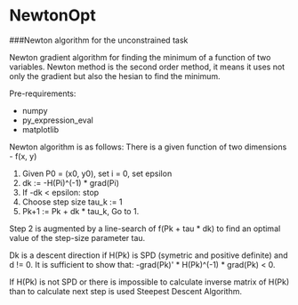 # NewtonOpt
###Newton algorithm for the unconstrained task

Newton gradient algorithm for finding the minimum of a function of two variables.
Newton method is the second order method, it means it uses not only the gradient but also the hesian to find the minimum.

Pre-requirements:
* numpy
* py_expression_eval
* matplotlib

Newton algorithm is as follows:
There is a given function of two dimensions - f(x, y)
1. Given P0 = (x0, y0), set i = 0, set epsilon
2. dk := -H(Pi)^(-1) * grad(Pi)
3. If -dk < epsilon: stop
4. Choose step size tau_k := 1
5. Pk+1 := Pk + dk * tau_k, Go to 1.

Step 2 is augmented by a line-search of f(Pk + tau * dk) to find an optimal value of the step-size parameter tau.

Dk is a descent direction if H(Pk) is SPD (symetric and positive definite) and d != 0. It is sufficient to show that:
-grad(Pk)' * H(Pk)^(-1) * grad(Pk) < 0.

If H(Pk) is not SPD or there is impossible to calculate inverse matrix of H(Pk) than to calculate next step is used Steepest Descent Algorithm.








